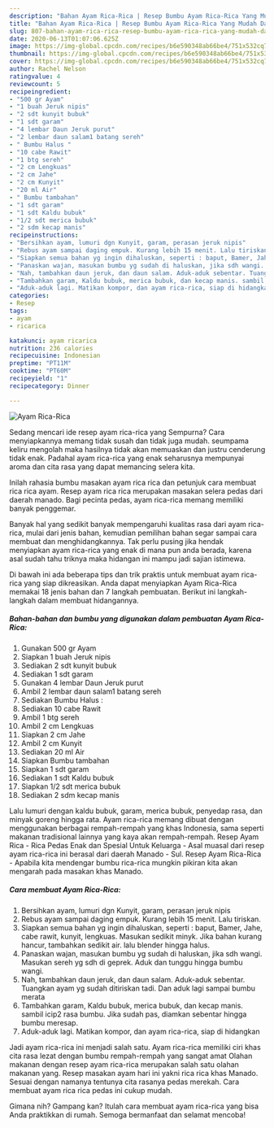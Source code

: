 ```yaml
---
description: "Bahan Ayam Rica-Rica | Resep Bumbu Ayam Rica-Rica Yang Mudah Dan Praktis"
title: "Bahan Ayam Rica-Rica | Resep Bumbu Ayam Rica-Rica Yang Mudah Dan Praktis"
slug: 807-bahan-ayam-rica-rica-resep-bumbu-ayam-rica-rica-yang-mudah-dan-praktis
date: 2020-06-13T01:07:06.625Z
image: https://img-global.cpcdn.com/recipes/b6e590348ab66be4/751x532cq70/ayam-rica-rica-foto-resep-utama.jpg
thumbnail: https://img-global.cpcdn.com/recipes/b6e590348ab66be4/751x532cq70/ayam-rica-rica-foto-resep-utama.jpg
cover: https://img-global.cpcdn.com/recipes/b6e590348ab66be4/751x532cq70/ayam-rica-rica-foto-resep-utama.jpg
author: Rachel Nelson
ratingvalue: 4
reviewcount: 5
recipeingredient:
- "500 gr Ayam"
- "1 buah Jeruk nipis"
- "2 sdt kunyit bubuk"
- "1 sdt garam"
- "4 lembar Daun Jeruk purut"
- "2 lembar daun salam1 batang sereh"
- " Bumbu Halus "
- "10 cabe Rawit"
- "1 btg sereh"
- "2 cm Lengkuas"
- "2 cm Jahe"
- "2 cm Kunyit"
- "20 ml Air"
- " Bumbu tambahan"
- "1 sdt garam"
- "1 sdt Kaldu bubuk"
- "1/2 sdt merica bubuk"
- "2 sdm kecap manis"
recipeinstructions:
- "Bersihkan ayam, lumuri dgn Kunyit, garam, perasan jeruk nipis"
- "Rebus ayam sampai daging empuk. Kurang lebih 15 menit. Lalu tiriskan."
- "Siapkan semua bahan yg ingin dihaluskan, seperti : baput, Bamer, Jahe, cabe rawit, kunyit, lengkuas. Masukan sedikit minyk. Jika bahan kurang hancur, tambahkan sedikit air. lalu blender hingga halus."
- "Panaskan wajan, masukan bumbu yg sudah di haluskan, jika sdh wangi. Masukan sereh yg sdh di geprek. Aduk dan tunggu hingga bumbu wangi."
- "Nah, tambahkan daun jeruk, dan daun salam. Aduk-aduk sebentar. Tuangkan ayam yg sudah ditiriskan tadi. Dan aduk lagi sampai bumbu merata"
- "Tambahkan garam, Kaldu bubuk, merica bubuk, dan kecap manis. sambil icip2 rasa bumbu. Jika sudah pas, diamkan sebentar hingga bumbu meresap."
- "Aduk-aduk lagi. Matikan kompor, dan ayam rica-rica, siap di hidangkan"
categories:
- Resep
tags:
- ayam
- ricarica

katakunci: ayam ricarica 
nutrition: 236 calories
recipecuisine: Indonesian
preptime: "PT11M"
cooktime: "PT60M"
recipeyield: "1"
recipecategory: Dinner

---
```



![Ayam Rica-Rica](https://img-global.cpcdn.com/recipes/b6e590348ab66be4/751x532cq70/ayam-rica-rica-foto-resep-utama.jpg)

Sedang mencari ide resep ayam rica-rica yang Sempurna? Cara menyiapkannya memang tidak susah dan tidak juga mudah. seumpama keliru mengolah maka hasilnya tidak akan memuaskan dan justru cenderung tidak enak. Padahal ayam rica-rica yang enak seharusnya mempunyai aroma dan cita rasa yang dapat memancing selera kita.

Inilah rahasia bumbu masakan ayam rica rica dan petunjuk cara membuat rica rica ayam. Resep ayam rica rica merupakan masakan selera pedas dari daerah manado. Bagi pecinta pedas, ayam rica-rica memang memiliki banyak penggemar.

Banyak hal yang sedikit banyak mempengaruhi kualitas rasa dari ayam rica-rica, mulai dari jenis bahan, kemudian pemilihan bahan segar sampai cara membuat dan menghidangkannya. Tak perlu pusing jika hendak menyiapkan ayam rica-rica yang enak di mana pun anda berada, karena asal sudah tahu triknya maka hidangan ini mampu jadi sajian istimewa.


Di bawah ini ada beberapa tips dan trik praktis untuk membuat ayam rica-rica yang siap dikreasikan. Anda dapat menyiapkan Ayam Rica-Rica memakai 18 jenis bahan dan 7 langkah pembuatan. Berikut ini langkah-langkah dalam membuat hidangannya.

<!--inarticleads1-->

##### Bahan-bahan dan bumbu yang digunakan dalam pembuatan Ayam Rica-Rica:

1. Gunakan 500 gr Ayam
1. Siapkan 1 buah Jeruk nipis
1. Sediakan 2 sdt kunyit bubuk
1. Sediakan 1 sdt garam
1. Gunakan 4 lembar Daun Jeruk purut
1. Ambil 2 lembar daun salam1 batang sereh
1. Sediakan  Bumbu Halus :
1. Sediakan 10 cabe Rawit
1. Ambil 1 btg sereh
1. Ambil 2 cm Lengkuas
1. Siapkan 2 cm Jahe
1. Ambil 2 cm Kunyit
1. Sediakan 20 ml Air
1. Siapkan  Bumbu tambahan
1. Siapkan 1 sdt garam
1. Sediakan 1 sdt Kaldu bubuk
1. Siapkan 1/2 sdt merica bubuk
1. Sediakan 2 sdm kecap manis


Lalu lumuri dengan kaldu bubuk, garam, merica bubuk, penyedap rasa, dan minyak goreng hingga rata. Ayam rica-rica memang dibuat dengan menggunakan berbagai rempah-rempah yang khas Indonesia, sama seperti makanan tradisional lainnya yang kaya akan rempah-rempah. Resep Ayam Rica - Rica Pedas Enak dan Spesial Untuk Keluarga - Asal muasal dari resep ayam rica-rica ini berasal dari daerah Manado - Sul. Resep Ayam Rica-Rica - Apabila kita mendengar bumbu rica-rica mungkin pikiran kita akan mengarah pada masakan khas Manado. 

<!--inarticleads2-->

##### Cara membuat Ayam Rica-Rica:

1. Bersihkan ayam, lumuri dgn Kunyit, garam, perasan jeruk nipis
1. Rebus ayam sampai daging empuk. Kurang lebih 15 menit. Lalu tiriskan.
1. Siapkan semua bahan yg ingin dihaluskan, seperti : baput, Bamer, Jahe, cabe rawit, kunyit, lengkuas. Masukan sedikit minyk. Jika bahan kurang hancur, tambahkan sedikit air. lalu blender hingga halus.
1. Panaskan wajan, masukan bumbu yg sudah di haluskan, jika sdh wangi. Masukan sereh yg sdh di geprek. Aduk dan tunggu hingga bumbu wangi.
1. Nah, tambahkan daun jeruk, dan daun salam. Aduk-aduk sebentar. Tuangkan ayam yg sudah ditiriskan tadi. Dan aduk lagi sampai bumbu merata
1. Tambahkan garam, Kaldu bubuk, merica bubuk, dan kecap manis. sambil icip2 rasa bumbu. Jika sudah pas, diamkan sebentar hingga bumbu meresap.
1. Aduk-aduk lagi. Matikan kompor, dan ayam rica-rica, siap di hidangkan


Jadi ayam rica-rica ini menjadi salah satu. Ayam rica-rica memiliki ciri khas cita rasa lezat dengan bumbu rempah-rempah yang sangat amat Olahan makanan dengan resep ayam rica-rica merupakan salah satu olahan makanan yang. Resep masakan ayam hari ini yakni rica rica khas Manado. Sesuai dengan namanya tentunya cita rasanya pedas merekah. Cara membuat ayam rica rica pedas ini cukup mudah. 

Gimana nih? Gampang kan? Itulah cara membuat ayam rica-rica yang bisa Anda praktikkan di rumah. Semoga bermanfaat dan selamat mencoba!
